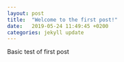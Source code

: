```yaml
---
layout: post
title:  "Welcome to the first post!"
date:   2019-05-24 11:49:45 +0200
categories: jekyll update
---
```



Basic test of first post
